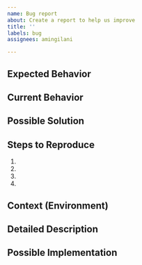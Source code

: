 ```yaml
---
name: Bug report
about: Create a report to help us improve
title: ''
labels: bug
assignees: amingilani

---
```


<!--- Note: Lines like these are comments and contain instructions, please read them carefully. -->
<!--- They will not be part of your final issue request. -->

<!--- Provide a general summary of the issue in the Title above -->

## Expected Behavior
<!--- Tell us what should happen -->

## Current Behavior
<!--- Tell us what happens instead of the expected behavior -->

## Possible Solution
<!--- Not obligatory, but suggest a fix/reason for the bug, -->

## Steps to Reproduce
<!--- Provide a link to a live example, or an unambiguous set of steps to -->
<!--- reproduce this bug. Include code to reproduce, if relevant -->
1.
2.
3.
4.

## Context (Environment)
<!--- How has this issue affected you? What are you trying to accomplish? -->
<!--- Providing context helps us come up with a solution that is most useful in the real world -->

<!--- Provide a general summary of the issue in the Title above -->

## Detailed Description
<!--- Provide a detailed description of the change or addition you are proposing -->
<!--- Include any screenshots -->

## Possible Implementation
<!--- Not obligatory, but suggest an idea for implementing addition or change -->
